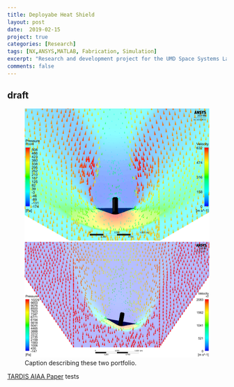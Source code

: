 ```yaml
---
title: Deployabe Heat Shield
layout: post
date:  2019-02-15
project: true
categories: [Research]
tags: [NX,ANSYS,MATLAB, Fabrication, Simulation]
excerpt: "Research and development project for the UMD Space Systems Lab"
comments: false
---
```

## draft

<figure class="half">
    <a href="/portfolio/Heat_Shield/00deg.png"><img src="/portfolio/Heat_Shield/00deg.png"></a>
    <a href="/portfolio/Heat_Shield/10deg.png"><img src="/portfolio/Heat_Shield/10deg.png"></a>
    <figcaption>Caption describing these two portfolio.</figcaption>
</figure>


[TARDIS AIAA Paper](/portfolio/Heat_Shield/TARDIS_Paper.pdf)
tests
